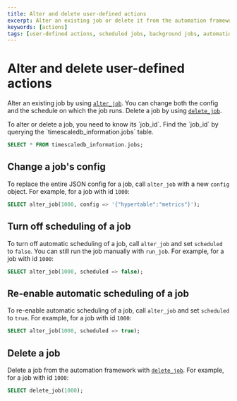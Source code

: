 ```yaml
---
title: Alter and delete user-defined actions
excerpt: Alter an existing job or delete it from the automation framework
keywords: [actions]
tags: [user-defined actions, scheduled jobs, background jobs, automation framework]
---
```


# Alter and delete user-defined actions
Alter an existing job by using [`alter_job`][api-alter_job]. You can change both
the config and the schedule on which the job runs. Delete a job by using
[`delete_job`][api-delete_job].

<highlight type="note">
To alter or delete a job, you need to know its `job_id`. Find the `job_id` by
querying the `timescaledb_information.jobs` table.

```sql
SELECT * FROM timescaledb_information.jobs;
```
</highlight>

## Change a job's config
To replace the entire JSON config for a job, call `alter_job` with a new
`config` object. For example, for a job with id `1000`:
```sql
SELECT alter_job(1000, config => '{"hypertable":"metrics"}');
```

## Turn off scheduling of a job
To turn off automatic scheduling of a job, call `alter_job` and set `scheduled`
to `false`. You can still run the job manually with `run_job`. For example,
for a job with id `1000`:
```sql
SELECT alter_job(1000, scheduled => false);
```

## Re-enable automatic scheduling of a job
To re-enable automatic scheduling of a job, call `alter_job` and set `scheduled`
to `true`. For example, for a job with id `1000`:
```sql
SELECT alter_job(1000, scheduled => true);
```

## Delete a job
Delete a job from the automation framework with [`delete_job`][api-delete_job].
For example, for a job with id `1000`:
```sql
SELECT delete_job(1000);
```

[api-alter_job]: /api/:currentVersion:/actions/alter_job
[api-delete_job]: /api/:currentVersion:/actions/delete_job
